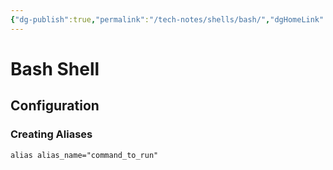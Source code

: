 ```yaml
---
{"dg-publish":true,"permalink":"/tech-notes/shells/bash/","dgHomeLink":true,"dgPassFrontmatter":false}
---
```


# Bash Shell

## Configuration

### Creating Aliases

`alias alias_name="command_to_run"`

